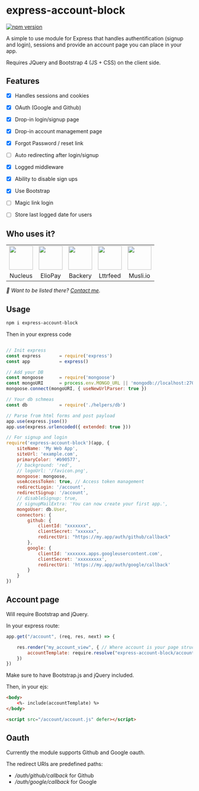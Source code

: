 # express-account-block
[![npm version](https://badge.fury.io/js/express-admin-block.svg)](https://badge.fury.io/js/express-admin-block)


A simple to use module for Express that handles authentification (signup and login), sessions and provide an account page you can place in your app.

Requires JQuery and Bootstrap 4 (JS + CSS) on the client side.

## Features

- [X] Handles sessions and cookies
- [X] OAuth (Google and Github)
- [X] Drop-in login/signup page
- [X] Drop-in account management page
- [X] Forgot Password / reset link
- [ ] Auto redirecting after login/signup
- [X] Logged middleware
- [X] Ability to disable sign ups
- [X] Use Bootstrap
- [ ] Magic link login
- [ ] Store last logged date for users


## Who uses it?

<table>
<tr>
	<td align="center">
		<a href="https://nucleus.sh"><img src="https://nucleus.sh/logo_color.svg" height="64" /></a>
	</td>
	<td align="center">
		<a href="https://eliopay.com"><img src="https://eliopay.com/logo_black.svg" height="64" /></a>
	</td>
	<td align="center">
		<a href="https://backery.io"><img src="https://backery.io/logo_color.svg" height="64" /></a>
	</td>
	<td align="center">
		<a href="https://lttrfeed.com"><img src="https://lttrfeed.com/icon.svg" height="64" /></a>
	</td>
	<td align="center">
		<a href="https://musli.io"><img src="https://musli.io/icon.svg" height="64" /></a>
	</td>
</tr>
<tr>
	<td align="center">Nucleus</td>
	<td align="center">ElioPay</td>
	<td align="center">Backery</td>
	<td align="center">Lttrfeed</td>
	<td align="center">Musli.io</td>
</tr>
</table>

_👋 Want to be listed there? [Contact me](mailto:vince@lyser.io)._


## Usage

```bash
npm i express-account-block
```
Then in your express code

```javascript

// Init express
const express 		= require('express')
const app 			= express()

// Add your DB
const mongoose      = require('mongoose')
const mongoURI 		= process.env.MONGO_URL || 'mongodb://localhost:27017/myappdb'
mongoose.connect(mongoURI, { useNewUrlParser: true })

// Your db schmeas
const db 			= require('./helpers/db')

// Parse from html forms and post payload
app.use(express.json()) 
app.use(express.urlencoded({ extended: true }))

// For signup and login
require('express-account-block')(app, {
	siteName: 'My Web App',
	siteUrl: 'example.com',
	primaryColor: '#b90577',
	// background: 'red',
	// logoUrl: '/favicon.png',
	mongoose: mongoose,
	useAccessToken: true, // Access token management
	redirectLogin: '/account',
	redirectSignup: '/account',
	// disableSignup: true,
	// signupMailExtra: 'You can now create your first app.',
	mongoUser: db.User,
	connectors: {
		github: {
			clientId: "xxxxxxx",
			clientSecret: "xxxxxx",
			redirectUri: "https://my.app/auth/github/callback"
		},
		google: {
			clientId: 'xxxxxxx.apps.googleusercontent.com',
			clientSecret: 'xxxxxxxxx',
			redirectUri: 'https://my.app/auth/google/callback'
		}
	}
})

```

## Account page

Will require Bootstrap and jQuery.

In your express route:

```javascript
app.get("/account", (req, res, next) => {

	res.render("my_account_view", { // Where account is your page structure
		accountTemplate: require.resolve("express-account-block/account.ejs")
	})
})
```

Make sure to have Bootstrap.js and jQuery included.

Then, in your ejs:

```html
<body>
	<%- include(accountTemplate) %>
</body>

<script src="/account/account.js" defer></script>
```

## Oauth

Currently the module supports Github and Google oauth.

The redirect URIs are predefined paths:

- */auth/github/callback* for Github
- */auth/google/callback* for Google

